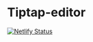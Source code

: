 # Tiptap-editor

[![Netlify Status](https://api.netlify.com/api/v1/badges/66a747ef-3f0a-40f8-89c2-2eb65c6f952b/deploy-status)](https://app.netlify.com/sites/tiptap-editor-tuntun/deploys)
